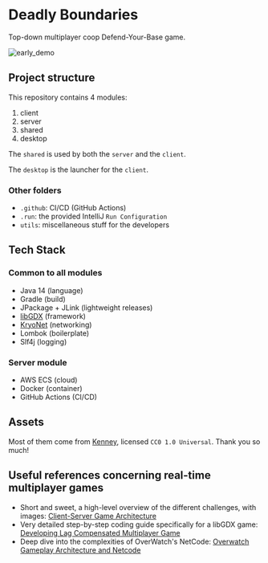 # Deadly Boundaries
Top-down multiplayer coop Defend-Your-Base game.

![early_demo](https://raw.githubusercontent.com/payne911/marvelous-bob/master/utils/media/early_demo.gif)

## Project structure
This repository contains 4 modules:
  1) client
  2) server
  3) shared
  4) desktop

The ``shared`` is used by both the ``server`` and the ``client``.

The ``desktop`` is the launcher for the ``client``.

### Other folders
* ``.github``: CI/CD (GitHub Actions)
* ``.run``: the provided IntelliJ `Run Configuration`
* ``utils``: miscellaneous stuff for the developers

## Tech Stack
### Common to all modules
* Java 14 (language)
* Gradle (build)
* JPackage + JLink (lightweight releases)
* [libGDX](https://libgdx.badlogicgames.com/download.html) (framework)
* [KryoNet](https://github.com/crykn/kryonet) (networking)
* Lombok (boilerplate)
* Slf4j (logging)
### Server module
* AWS ECS (cloud)
* Docker (container)
* GitHub Actions (CI/CD)

## Assets
Most of them come from [Kenney](https://kenney.nl/assets?t=platformer), licensed ``CC0 1.0 Universal``. Thank you so much!

## Useful references concerning real-time multiplayer games
* Short and sweet, a high-level overview of the different challenges, with images: [Client-Server Game Architecture](https://www.gabrielgambetta.com/client-server-game-architecture.html)
* Very detailed step-by-step coding guide specifically for a libGDX game: [Developing Lag Compensated Multiplayer Game](https://www.schibsted.pl/blog/developing-lag-compensated-multiplayer-game-pt-1/)
* Deep dive into the complexities of OverWatch's NetCode: [Overwatch Gameplay Architecture and Netcode](https://www.youtube.com/watch?v=W3aieHjyNvw&ab_channel=GDC)